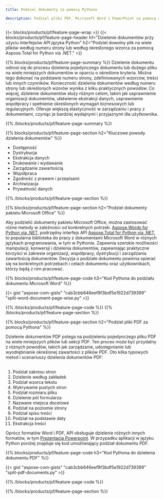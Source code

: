 ```yaml
---
title: Podziel dokumenty za pomocą Pythona 

description: Podziel pliki PDF, Microsoft Word i PowerPoint za pomocą aplikacji w języku Python. Podziel dokument według numeru strony lub według określonego wcześniej wzoru.
---
```


{{< blocks/products/pf/feature-page-wrap >}}
{{< blocks/products/pf/feature-page-header h1="Dzielenie dokumentów przy użyciu interfejsów API języka Python" h2="Podziel dowolny plik na wiele plików według numeru strony lub według określonego wzorca za pomocą Aspose.Total for Python via .NET." >}}

{{% blocks/products/pf/feature-page-summary %}}
Dzielenie dokumentu odnosi się do procesu dzielenia pojedynczego dokumentu lub dużego pliku na wiele mniejszych dokumentów w oparciu o określone kryteria. Można tego dokonać na podstawie numeru strony, zdefiniowanych wzorców, treści lub innych czynników. Konieczność dzielenia dokumentów według numeru strony lub określonych wzorów wynika z kilku praktycznych powodów. Co więcej, dzielenie dokumentów służy różnym celom, takim jak usprawnienie organizacji dokumentów, ułatwienie ekstrakcji danych, usprawnienie współpracy i spełnienie określonych wymagań biznesowych lub regulacyjnych. Oferuje większą elastyczność w zarządzaniu i pracy z dokumentami, czyniąc je bardziej wydajnymi i przyjaznymi dla użytkownika.

{{% /blocks/products/pf/feature-page-summary  %}}

{{% blocks/products/pf/feature-page-section  h2="Kluczowe powody dzielenia dokumentów" %}}

- Dostępność
- Dystrybucja
- Ekstrakcja danych
- Drukowanie i wydawanie
- Zarządzanie zawartością
- Współpraca
- Zgodność z prawem i przepisami
- Archiwizacja
- Prywatność danych

{{% /blocks/products/pf/feature-page-section %}}

{{% blocks/products/pf/feature-page-section  h2="Podziel dokumenty pakietu Microsoft Office" %}}

Aby podzielić dokumenty pakietu Microsoft Office, można zastosować różne metody w zależności od konkretnych potrzeb. [Aspose.Words for Python via .NET](https://products.aspose.com/words/python-net/), podrzędny interfejs API [Aspose.Total for Python via .NET](https://products.aspose.com/total/python-net/), to popularna biblioteka do pracy z dokumentami Microsoft Word w różnych językach programowania, w tym w Pythonie. Zapewnia szerokie możliwości manipulacji, konwersji i dzielenia dokumentów, zapewniając praktyczne korzyści w zakresie organizacji, współpracy, dystrybucji i zarządzania zawartością dokumentów. Decyzja o podziale dokumentu powinna opierać się na konkretnych potrzebach i celach dokumentu oraz użytkownikach, którzy będą z nim pracować.  <br />

{{% blocks/products/pf/feature-page-code h3="Kod Pythona do podziału dokumentu Microsoft Word" %}}

{{< gist "aspose-com-gists" "cab3cbb646eef9f3bdf5e1922d739399" "split-word-document-page-wise.py" >}}

{{% /blocks/products/pf/feature-page-code  %}}
{{% /blocks/products/pf/feature-page-section %}}

{{% blocks/products/pf/feature-page-section  h2="Podziel pliki PDF za pomocą Pythona" %}}

Dzielenie dokumentów PDF polega na podzieleniu pojedynczego pliku PDF na wiele mniejszych plików lub sekcji PDF. Ten proces może być przydatny z różnych powodów, takich jak zarządzanie, udostępnianie lub wyodrębnianie określonej zawartości z plików PDF. Oto kilka typowych metod i scenariuszy dzielenia dokumentów PDF:<br /><br />

1. Podział zakresu stron
1. Dzielenie według zakładek
1. Podział wzorca tekstu
1. Wykrywanie pustych stron
1. Podział rozmiaru pliku
1. Dzielenie pól formularza
1. Nazwane miejsca docelowe
1. Podział na poziomie strony
1. Podział spisu treści
1. Podział na podstawie daty
1. Ekstrakcja treści

Oprócz formatów Word i PDF, API obsługuje dzielenie różnych innych formatów, w tym [Prezentacja Powerpoint](https://products.aspose.com/total/pl/python-net/split/pptx/). W przypadku aplikacji w języku Python poniżej znajduje się kod umożliwiający podział dokumentu PDF.


{{% blocks/products/pf/feature-page-code h3="Kod Pythona do dzielenia dokumentu PDF" %}}

{{< gist "aspose-com-gists" "cab3cbb646eef9f3bdf5e1922d739399" "split-pdf-documents.py" >}}

{{% /blocks/products/pf/feature-page-code  %}}

{{% /blocks/products/pf/feature-page-section %}}